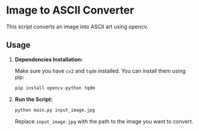 # Image to ASCII Converter

This script converts an image into ASCII art using opencv.

## Usage

1. **Dependencies Installation:**

   Make sure you have `cv2` and `tqdm` installed. You can install them using pip:

   ```bash
   pip install opencv-python tqdm
   ```

2. **Run the Script:**

   ```bash
   python main.py input_image.jpg
   ```
   Replace `input_image.jpg` with the path to the image you want to convert.
